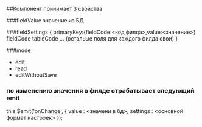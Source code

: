 ##Компонент принимает 3 свойства

###fieldValue
значение из БД

###fieldSettings
{
	primaryKey:{fieldCode:<код филда>,value:<значение>}
	fieldCode
	tableCode
	...  (остальые поля для каждого филда свои)
}

###mode
- edit
- read
- editWithoutSave

### по изменению значения в филде отрабатывает следующий emit
this.$emit('onChange', {
	value    : <значени в бд>,
	settings : <основной формат настроек>
});